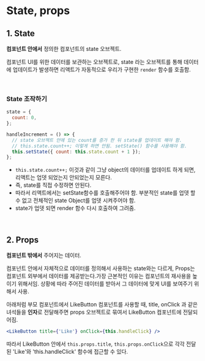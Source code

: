 # State, props

## 1. State

**컴포넌트 안에서** 정의한 컴포넌트의 state 오브젝트.

컴포넌트 UI를 위한 데이터를 보관하는 오브젝트로, state 라는 오브젝트를 통해 데이터에 업데이트가 발생하면 리액트가 자동적으로 우리가 구현한 `render` 함수를 호출함.

<br>

### State 조작하기

```jsx
state = {
  count: 0,
};

handleIncrement = () => {
  // state 오브젝트 안에 있는 count를 증가 한 뒤 state를 업데이트 해야 함.
  // this.state.count++; 이렇게 하면 안됨. setState() 함수를 사용해야 함.
  this.setState({ count: this.state.count + 1 });
};
```

- `this.state.count++;` 이것과 같이 그냥 object의 데이터를 업데이트 하게 되면, 리액트는 업뎃 되었는지 안되었는지 모른다.
- 즉, state를 직접 수정하면 안된다.
- 따라서 리액트에서는 setState함수를 호출해주어야 함. 부분적인 state를 업뎃 할 수 없고 전체적인 state Object를 업뎃 시켜주어야 함.
- state가 업뎃 되면 render 함수 다시 호출하여 그려줌.

<br>

## 2. Props

**컴포넌트 밖에서** 주어지는 데이터.

컴포넌트 안에서 자체적으로 데이터를 정의해서 사용하는 state와는 다르게, Props는 컴포넌트 외부에서 데이터를 제공받는다.가장 근본적인 이유는 컴포넌트의 재사용을 높이기 위해서임. 상황에 따라 주어진 데이터를 받아서 그 데이터에 맞게 UI를 보여주기 위해서 사용.

아래처럼 부모 컴포넌트에서 LikeButton 컴포넌트를 사용할 때, title, onClick 과 같은 녀석들을 **인자**로 전달해주면 props 오브젝트로 묶여서 LikeButton 컴포넌트에 전달되어짐.

```jsx
<LikeButton title={'Like'} onClick={this.handleClick} />
```

따라서 LikeButton 안에서 `this.props.title`, `this.props.onClick`으로 각각 전달된 'Like'와 'this.handleClick' 함수에 접근할 수 있다.
